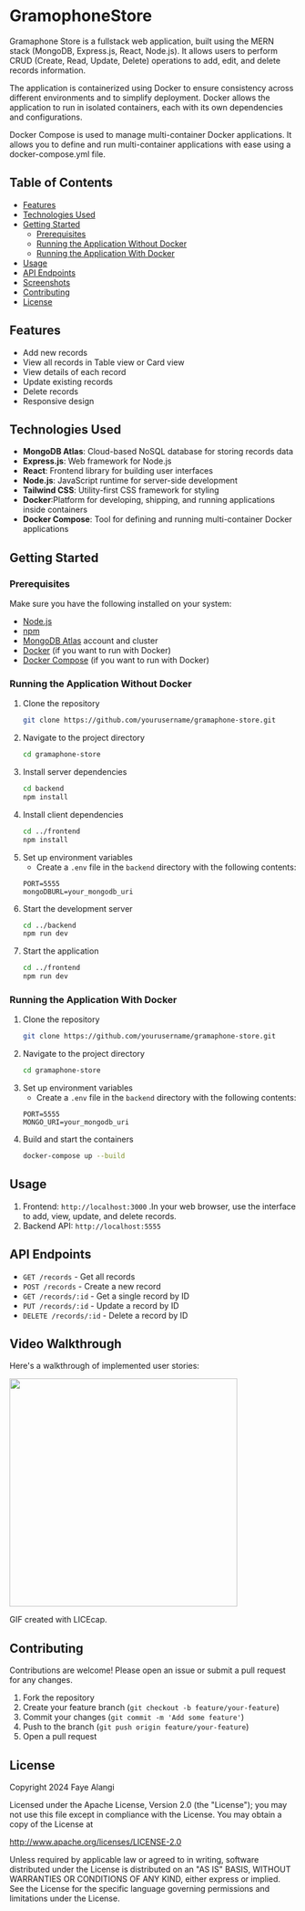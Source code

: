 # GramophoneStore
 

Gramaphone Store is a fullstack web application, built using the MERN stack (MongoDB, Express.js, React, Node.js). It allows users to perform CRUD (Create, Read, Update, Delete) operations to add, edit, and delete records information.

The application is containerized using Docker to ensure consistency across different environments and to simplify deployment. Docker allows the application to run in isolated containers, each with its own dependencies and configurations.

Docker Compose is used to manage multi-container Docker applications. It allows you to define and run multi-container applications with ease using a docker-compose.yml file.


## Table of Contents

- [Features](#features)
- [Technologies Used](#technologies-used)
- [Getting Started](#getting-started)
  - [Prerequisites](#prerequisites)
  - [Running the Application Without Docker](#running-the-application-without-docker)
  - [Running the Application With Docker](#running-the-application-with-docker)
- [Usage](#usage)
- [API Endpoints](#api-endpoints)
- [Screenshots](#screenshots)
- [Contributing](#contributing)
- [License](#license)

## Features

- Add new records
- View all records in Table view or Card view
- View details of each record
- Update existing records
- Delete records
- Responsive design

## Technologies Used

- **MongoDB Atlas**: Cloud-based NoSQL database for storing records data
- **Express.js**: Web framework for Node.js
- **React**: Frontend library for building user interfaces
- **Node.js**: JavaScript runtime for server-side development
- **Tailwind CSS**: Utility-first CSS framework for styling
- **Docker**:Platform for developing, shipping, and running applications inside containers
- **Docker Compose**: Tool for defining and running multi-container Docker applications

## Getting Started

### Prerequisites
Make sure you have the following installed on your system:

- [Node.js](https://nodejs.org/)
- [npm](https://www.npmjs.com/)
- [MongoDB Atlas](https://www.mongodb.com/cloud/atlas) account and cluster
- [Docker](https://www.docker.com/get-started) (if you want to run with Docker)
- [Docker Compose](https://docs.docker.com/compose/install/) (if you want to run with Docker)
### Running the Application Without Docker

1. Clone the repository
    ```sh
    git clone https://github.com/yourusername/gramaphone-store.git
    ```
2. Navigate to the project directory
    ```sh
    cd gramaphone-store
    ```
3. Install server dependencies
    ```sh
    cd backend
    npm install
    ```
4. Install client dependencies
    ```sh
    cd ../frontend
    npm install
    ```
5. Set up environment variables
    - Create a `.env` file in the `backend` directory with the following contents:
    ```.env
    PORT=5555
    mongoDBURL=your_mongodb_uri
    ```
6. Start the development server
    ```sh
    cd ../backend
    npm run dev
    ```
7. Start the application
    ```sh
    cd ../frontend
    npm run dev
    ```
### Running the Application With Docker

1. Clone the repository
    ```sh
    git clone https://github.com/yourusername/gramaphone-store.git
    ```
2. Navigate to the project directory
    ```sh
    cd gramaphone-store
    ```
3. Set up environment variables
    - Create a `.env` file in the `backend` directory with the following contents:
    ```.env
    PORT=5555
    MONGO_URI=your_mongodb_uri
    ```
4. Build and start the containers
    ```sh
    docker-compose up --build
    ```

## Usage

1. Frontend: `http://localhost:3000` .In your web browser, use the interface to add, view, update, and delete records.
3. Backend API: `http://localhost:5555`

## API Endpoints

- `GET /records` - Get all records
- `POST /records` - Create a new record
- `GET /records/:id` - Get a single record by ID
- `PUT /records/:id` - Update a record by ID
- `DELETE /records/:id` - Delete a record by ID


## Video Walkthrough

Here's a walkthrough of implemented user stories:

<img src="Walkthrough.gif" width=400><br>

GIF created with LICEcap.

## Contributing

Contributions are welcome! Please open an issue or submit a pull request for any changes.

1. Fork the repository
2. Create your feature branch (`git checkout -b feature/your-feature`)
3. Commit your changes (`git commit -m 'Add some feature'`)
4. Push to the branch (`git push origin feature/your-feature`)
5. Open a pull request

## License

Copyright 2024 Faye Alangi

Licensed under the Apache License, Version 2.0 (the "License");
you may not use this file except in compliance with the License.
You may obtain a copy of the License at

   http://www.apache.org/licenses/LICENSE-2.0

Unless required by applicable law or agreed to in writing, software
distributed under the License is distributed on an "AS IS" BASIS,
WITHOUT WARRANTIES OR CONDITIONS OF ANY KIND, either express or implied.
See the License for the specific language governing permissions and
limitations under the License.
